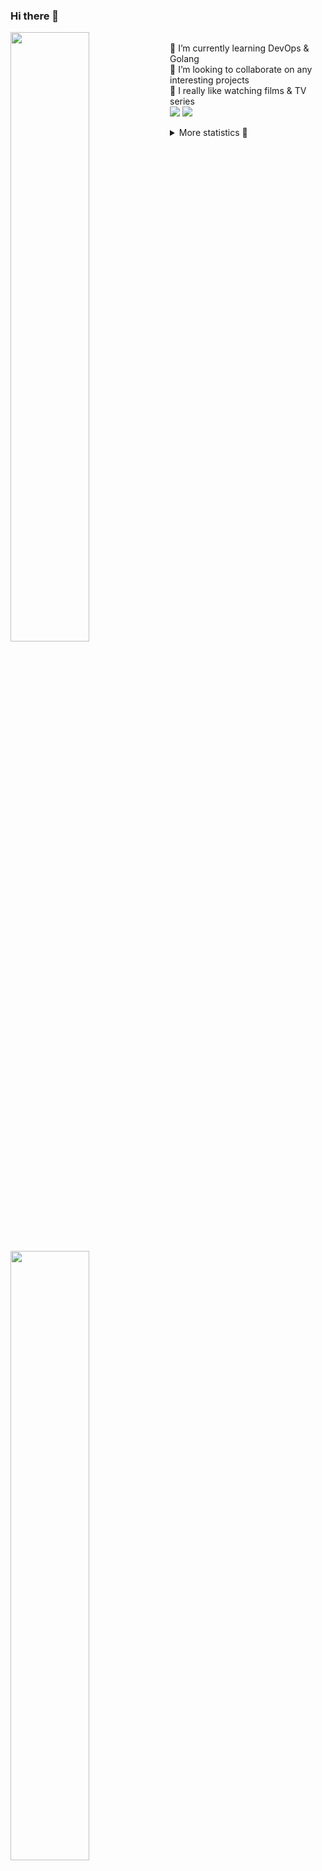 ### Hi there 👋


[<img align="left" width="50%" src="https://github-readme-stats.vercel.app/api?username=rufusnufus&hide=issues&show_icons=true&count_private=true&theme=transparent&title_color=FF6F40&text_color=FBF9F8&icon_color=F48242&hide_border=true&hide_title=true#gh-dark-mode-only">](https://metrics.lecoq.io/rufusnufus#gh-dark-mode-only)
[<img align="left" width="50%" src="https://github-readme-stats.vercel.app/api?username=rufusnufus&hide=issues&show_icons=true&count_private=true&theme=transparent&title_color=FF6533&text_color=4D4644&icon_color=FF8038&hide_border=true&hide_title=true#gh-light-mode-only">](https://metrics.lecoq.io/rufusnufus#gh-light-mode-only)

<p>
  <br>
  🌱 I’m currently learning DevOps & Golang</br>
  👯 I’m looking to collaborate on any interesting projects</br>
  🎥 I really like watching films & TV series</br>
  <a href="https://linkedin.com/in/rufusnufus"><img src="https://img.shields.io/badge/linkedin-0077B5.svg?style=for-the-badge&logo=linkedin&logoColor=white"/></a>
  <a href="https://t.me/rufusnufus"><img src="https://img.shields.io/badge/-telegram-black?style=for-the-badge&color=blue&logo=telegram"/></a>
</p>

<p text-align="left">
<details>
  <summary>More statistics 👀</summary><br/>

<!--START_SECTION:waka-->
![Code Time](http://img.shields.io/badge/Code%20Time-277%20hrs%2020%20mins-blue)

![Profile Views](http://img.shields.io/badge/Profile%20Views-0-blue)

**I'm an Early 🐤** 

```text
🌞 Morning                4161 commits        ██████░░░░░░░░░░░░░░░░░░░   22.41 % 
🌆 Daytime                10397 commits       ██████████████░░░░░░░░░░░   56.01 % 
🌃 Evening                3417 commits        █████░░░░░░░░░░░░░░░░░░░░   18.41 % 
🌙 Night                  589 commits         █░░░░░░░░░░░░░░░░░░░░░░░░   03.17 % 
```
📅 **I'm Most Productive on Wednesday** 

```text
Monday                   3652 commits        █████░░░░░░░░░░░░░░░░░░░░   19.67 % 
Tuesday                  3470 commits        █████░░░░░░░░░░░░░░░░░░░░   18.69 % 
Wednesday                3781 commits        █████░░░░░░░░░░░░░░░░░░░░   20.37 % 
Thursday                 3020 commits        ████░░░░░░░░░░░░░░░░░░░░░   16.27 % 
Friday                   3280 commits        ████░░░░░░░░░░░░░░░░░░░░░   17.67 % 
Saturday                 517 commits         █░░░░░░░░░░░░░░░░░░░░░░░░   02.78 % 
Sunday                   844 commits         █░░░░░░░░░░░░░░░░░░░░░░░░   04.55 % 
```


📊 **This Week I Spent My Time On** 

```text
💬 Programming Languages: 
Other                    1 hr 49 mins        ████████░░░░░░░░░░░░░░░░░   31.56 % 
HCL                      1 hr 40 mins        ███████░░░░░░░░░░░░░░░░░░   28.86 % 
YAML                     1 hr 23 mins        ██████░░░░░░░░░░░░░░░░░░░   24.09 % 
Bash                     39 mins             ███░░░░░░░░░░░░░░░░░░░░░░   11.25 % 
Terraform                12 mins             █░░░░░░░░░░░░░░░░░░░░░░░░   03.61 % 

🔥 Editors: 
VS Code                  4 hrs 31 mins       ████████████████████░░░░░   78.17 % 
iTerm2                   1 hr 15 mins        █████░░░░░░░░░░░░░░░░░░░░   21.83 % 
```

**I Mostly Code in Java** 

```text
Python                   21 repos            ███░░░░░░░░░░░░░░░░░░░░░░   12.21 % 
Smarty                   17 repos            ██░░░░░░░░░░░░░░░░░░░░░░░   09.88 % 
HCL                      6 repos             █░░░░░░░░░░░░░░░░░░░░░░░░   03.49 % 
HTML                     5 repos             █░░░░░░░░░░░░░░░░░░░░░░░░   02.91 % 
Mustache                 4 repos             █░░░░░░░░░░░░░░░░░░░░░░░░   02.33 % 
```




 Last Updated on 10/05/2023 01:03:38 UTC
<!--END_SECTION:waka-->

</details>
</p>
